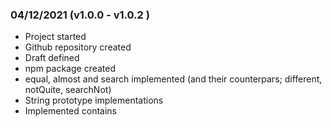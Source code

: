 ### 04/12/2021 (v1.0.0 - v1.0.2 )
- Project started
- Github repository created
- Draft defined
- npm package created
- equal, almost and search implemented (and their counterpars; different, notQuite, searchNot)
- String prototype implementations
- Implemented contains